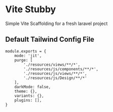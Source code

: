 # Vite Stubby

Simple Vite Scaffolding for a fresh laravel project

## Default Tailwind Config File

```
module.exports = {
    mode: 'jit',
    purge: [
        './resources/views/**/*',
        './resources/js/components/**/*',
        './resources/js/views/**/*',
        './resources/js/Design/**/*'
    ],
    darkMode: false,
    theme: {},
    variants: {},
    plugins: [],
}
```
